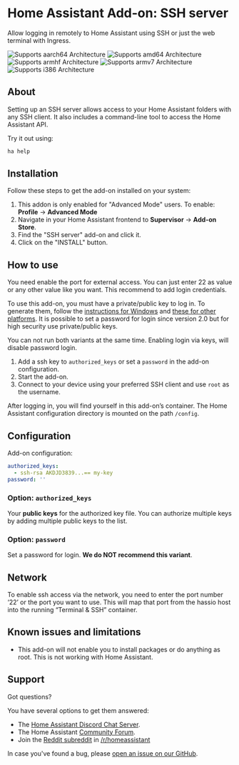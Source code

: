 # Home Assistant Add-on: SSH server

Allow logging in remotely to Home Assistant using SSH or just the web terminal with Ingress.

![Supports aarch64 Architecture][aarch64-shield] ![Supports amd64 Architecture][amd64-shield] ![Supports armhf Architecture][armhf-shield] ![Supports armv7 Architecture][armv7-shield] ![Supports i386 Architecture][i386-shield]

## About

Setting up an SSH server allows access to your Home Assistant folders with any SSH
client. It also includes a command-line tool to access the Home Assistant API.

Try it out using:

```bash
ha help
```

## Installation

Follow these steps to get the add-on installed on your system:

1. This addon is only enabled for "Advanced Mode" users. To enable: **Profile** -> **Advanced Mode** 
2. Navigate in your Home Assistant frontend to **Supervisor** -> **Add-on Store**.
3. Find the "SSH server" add-on and click it.
4. Click on the "INSTALL" button.

## How to use

You need enable the port for external access. You can just enter 22 as value or any other
value like you want. This recommend to add login credentials.

To use this add-on, you must have a private/public key to log in.
To generate them, follow the [instructions for Windows][keygen-windows]
and [these for other platforms][keygen]. It is possible to set a password for
login since version 2.0 but for high security use private/public keys.

You can not run both variants at the same time. Enabling login via keys, will
disable password login.

1. Add a ssh key to  `authorized_keys` or set a `password` in the add-on configuration.
2. Start the add-on.
3. Connect to your device using your preferred SSH client and use `root` as
   the username.

After logging in, you will find yourself in this add-on’s container.
The Home Assistant configuration directory is mounted on the path `/config`.

## Configuration

Add-on configuration:

```yaml
authorized_keys:
  - ssh-rsa AKDJD3839...== my-key
password: ''
```

### Option: `authorized_keys`

Your **public keys** for the authorized key file. You can authorize multiple
keys by adding multiple public keys to the list.

### Option: `password`

Set a password for login. **We do NOT recommend this variant**.

## Network
To enable ssh access via the network, you need to enter the port number ‘22’ or the port you want to use. This will map that port from the hassio host into the running “Terminal & SSH” container.

## Known issues and limitations

- This add-on will not enable you to install packages or do anything as root.
  This is not working with Home Assistant.

## Support

Got questions?

You have several options to get them answered:

- The [Home Assistant Discord Chat Server][discord].
- The Home Assistant [Community Forum][forum].
- Join the [Reddit subreddit][reddit] in [/r/homeassistant][reddit]

In case you've found a bug, please [open an issue on our GitHub][issue].

[aarch64-shield]: https://img.shields.io/badge/aarch64-yes-green.svg
[amd64-shield]: https://img.shields.io/badge/amd64-yes-green.svg
[armhf-shield]: https://img.shields.io/badge/armhf-yes-green.svg
[armv7-shield]: https://img.shields.io/badge/armv7-yes-green.svg
[discord]: https://discord.gg/c5DvZ4e
[forum]: https://community.home-assistant.io
[i386-shield]: https://img.shields.io/badge/i386-yes-green.svg
[issue]: https://github.com/home-assistant/hassio-addons/issues
[keygen-windows]: https://www.digitalocean.com/community/tutorials/how-to-create-ssh-keys-with-putty-to-connect-to-a-vps
[keygen]: https://help.github.com/articles/generating-a-new-ssh-key-and-adding-it-to-the-ssh-agent/
[reddit]: https://reddit.com/r/homeassistant
